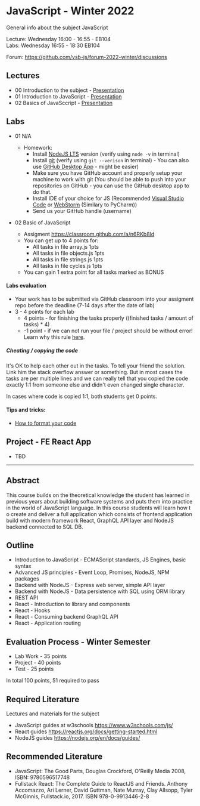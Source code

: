 # JavaScript - Winter 2022
General info about the subject JavaScript

Lecture: Wednesday 16:00 - 16:55 - EB104   
Labs: Wednesday 16:55 - 18:30 EB104

Forum: https://github.com/vsb-js/forum-2022-winter/discussions
## Lectures
- 00 Introduction to the subject - [Presentation](https://docs.google.com/presentation/d/1H9VU5G4n3sB2sippyC9syoNDvmT4TSo9P5tF_P0G_6Q/edit?usp=sharing)
- 01 Introduction to JavaScript - [Presentation](https://docs.google.com/presentation/d/1YNIV8t4AHXfldDT0Hb4vyfiuGVaKVXpG2BXEPXJuMYI/edit?usp=sharing)
- 02 Basics of JavaSccript - [Presentation](https://docs.google.com/presentation/d/1pN-GbWgMH1tkJH68IlQX1mcNYCtBfgFbx1k1dMMCDtg/edit?usp=sharing)

## Labs
- 01 N/A
  -  Homework:
      - Install [NodeJS LTS](https://nodejs.org/en/) version (verify using `node -v` in terminal)
      - Install [git](https://desktop.github.com/) (verify using `git --verison` in terminal) - You can also use [GitHub Desktop App](https://desktop.github.com/) - might be easier) 
      - Make sure you have GitHub account and properly setup your machine to work with git (You should be able to push into your repositories on GitHub - you can use the GitHub desktop app to do that.
      - Install IDE of your choice for JS (Recommended [Visual Studio Code](https://code.visualstudio.com/) or [WebStorm](https://www.jetbrains.com/webstorm/) (Similary to PyCharm))
      - Send us your GitHub handle (username)

- 02 Basic of JavaScript
  - Assigment https://classroom.github.com/a/n6RKb8ld
  - You can get up to 4 points for:
    - All tasks in file array.js 1pts
    - All tasks in file objects.js 1pts
    - All tasks in file strings.js 1pts
    - All tasks in file cycles.js 1pts
  - You can gain 1 extra point for all tasks marked as BONUS 

#### Labs evaluation
- Your work has to be submitted via GitHub classroom into your assigment repo before the deadline (7-14 days after the date of lab)
- 3 - 4 points for each lab 
  - 4 points - for finishing the tasks properly ((finished tasks / amount of tasks) * 4)
  - -1 point - if we can not run your file / project should be without error! Learn why this rule [here](https://github.com/vsb-js/general/blob/main/CODERUNS.md).

  
##### Cheating / copying the code
It's OK to help each other out in the tasks. To tell your friend the solution. Link him the stack overflow answer or something. But in most cases the tasks are per multiple lines and we can really tell that you copied the code exactly 1:1 from someone else and didn't even changed single character.

In cases where code is copied 1:1, both students get 0 points.

#### Tips and tricks:
- [How to format your code](https://github.com/vsb-js/forum-2021-winter/discussions/2)

## Project - FE React App
- TBD
  

---

## Abstract
This course builds on the theoretical knowledge the student has learned in previous years about building software systems and puts them into practice in the world of JavaScript language. In this course students will learn how t
o create and deliver a full application which consists of frontend application build with modern framework React, GraphQL API layer and NodeJS backend connected to SQL DB.

## Outline
- Introduction to JavaScript - ECMAScript standards, JS Engines, basic syntax
- Advanced JS principles - Event Loop, Promises, NodeJS, NPM packages
- Backend with NodeJS - Express web server, simple API layer
- Backend with NodeJS - Data persistence with SQL using ORM library
- REST API
- React - Introduction to library and components
- React - Hooks
- React - Consuming backend GraphQL API
- React - Application routing 


## Evaluation Process - Winter Semester
- Lab Work - 35 points
- Project - 40 points
- Test - 25 points 

In total 100 points, 51 required to pass 

## Required Literature
Lectures and materials for the subject  
- JavaScript guides at w3schools https://www.w3schools.com/js/  
- React guides https://reactjs.org/docs/getting-started.html  
- NodeJS guides https://nodejs.org/en/docs/guides/  

## Recommended Literature
- JavaScript: The Good Parts, Douglas Crockford, O'Reilly Media 2008, ISBN: 9780596517748
- Fullstack React: The Complete Guide to ReactJS and Friends. Anthony Accomazzo, Ari Lerner, David Guttman, Nate Murray, Clay Allsopp, Tyler McGinnis, Fullstack.io, 2017.  ISBN 978-0-9913446-2-8

